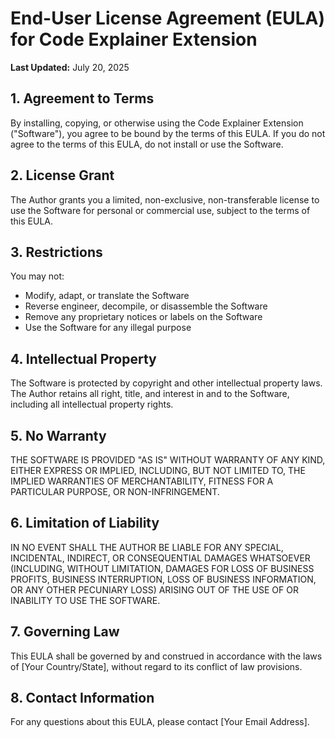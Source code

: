 # End-User License Agreement (EULA) for Code Explainer Extension

**Last Updated:** July 20, 2025

## 1. Agreement to Terms

By installing, copying, or otherwise using the Code Explainer Extension ("Software"), you agree to be bound by the terms of this EULA. If you do not agree to the terms of this EULA, do not install or use the Software.

## 2. License Grant

The Author grants you a limited, non-exclusive, non-transferable license to use the Software for personal or commercial use, subject to the terms of this EULA.

## 3. Restrictions

You may not:
- Modify, adapt, or translate the Software
- Reverse engineer, decompile, or disassemble the Software
- Remove any proprietary notices or labels on the Software
- Use the Software for any illegal purpose

## 4. Intellectual Property

The Software is protected by copyright and other intellectual property laws. The Author retains all right, title, and interest in and to the Software, including all intellectual property rights.

## 5. No Warranty

THE SOFTWARE IS PROVIDED "AS IS" WITHOUT WARRANTY OF ANY KIND, EITHER EXPRESS OR IMPLIED, INCLUDING, BUT NOT LIMITED TO, THE IMPLIED WARRANTIES OF MERCHANTABILITY, FITNESS FOR A PARTICULAR PURPOSE, OR NON-INFRINGEMENT.

## 6. Limitation of Liability

IN NO EVENT SHALL THE AUTHOR BE LIABLE FOR ANY SPECIAL, INCIDENTAL, INDIRECT, OR CONSEQUENTIAL DAMAGES WHATSOEVER (INCLUDING, WITHOUT LIMITATION, DAMAGES FOR LOSS OF BUSINESS PROFITS, BUSINESS INTERRUPTION, LOSS OF BUSINESS INFORMATION, OR ANY OTHER PECUNIARY LOSS) ARISING OUT OF THE USE OF OR INABILITY TO USE THE SOFTWARE.

## 7. Governing Law

This EULA shall be governed by and construed in accordance with the laws of [Your Country/State], without regard to its conflict of law provisions.

## 8. Contact Information

For any questions about this EULA, please contact [Your Email Address].